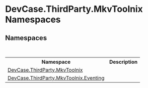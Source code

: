 # DevCase.ThirdParty.MkvToolnix Namespaces
 




## Namespaces
&nbsp;<table><tr><th>Namespace</th><th>Description</th></tr><tr><td><a href="N_DevCase_ThirdParty_MkvToolnix">DevCase.ThirdParty.MkvToolnix</a></td><td></td></tr><tr><td><a href="N_DevCase_ThirdParty_MkvToolnix_Eventing">DevCase.ThirdParty.MkvToolnix.Eventing</a></td><td></td></tr></table>&nbsp;
